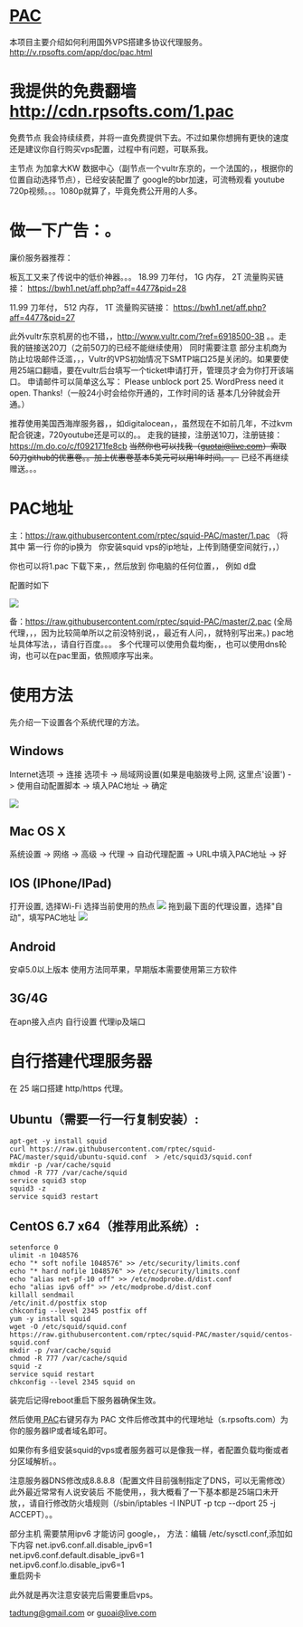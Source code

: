 [PAC](http://www.rpsofts.com/vvv)
=======
本项目主要介绍如何利用国外VPS搭建多协议代理服务。http://v.rpsofts.com/app/doc/pac.html

# 我提供的免费翻墙   http://cdn.rpsofts.com/1.pac   

免费节点 我会持续续费，并将一直免费提供下去。不过如果你想拥有更快的速度还是建议你自行购买vps配置，过程中有问题，可联系我。

主节点 为加拿大KW 数据中心（副节点一个vultr东京的，一个法国的，，根据你的位置自动选择节点），已经安装配置了 google的bbr加速，可流畅观看 youtube 720p视频。。。1080p就算了，毕竟免费公开用的人多。

# 做一下广告：。
廉价服务器推荐：

板瓦工又来了传说中的低价神器。。。
18.99 刀年付， 1G 内存， 2T 流量购买链接：
https://bwh1.net/aff.php?aff=4477&pid=28

11.99 刀年付， 512 内存， 1T 流量购买链接：
https://bwh1.net/aff.php?aff=4477&pid=27



此外vultr东京机房的也不错，，http://www.vultr.com/?ref=6918500-3B  。。走我的链接送20刀（之前50刀的已经不能继续使用）
    同时需要注意  部分主机商为防止垃圾邮件泛滥，，，Vultr的VPS初始情况下SMTP端口25是关闭的。如果要使用25端口翻墙，要在vultr后台填写一个ticket申请打开，管理员才会为你打开该端口。
申请邮件可以简单这么写：
Please unblock port 25. WordPress need it open. Thanks!（一般24小时会给你开通的，工作时间的话 基本几分钟就会开通。）

推荐使用美国西海岸服务器，，如digitalocean，，虽然现在不如前几年，不过kvm配合锐速，720youtube还是可以的。。  走我的链接，注册送10刀，注册链接：https://m.do.co/c/f092171fe8cb  ~~当然你也可以找我（guotai@live.com）索取50刀github的优惠卷。。加上优惠卷基本5美元可以用1年时间。
。~~  已经不再继续赠送。。。



# PAC地址
主：https://raw.githubusercontent.com/rptec/squid-PAC/master/1.pac  （将其中  第一行 你的ip换为   你安装squid vps的ip地址，上传到随便空间就行，，）

你也可以将1.pac 下载下来，，然后放到 你电脑的任何位置，， 例如 d盘

配置时如下

![](http://ww2.sinaimg.cn/mw690/6ff5e63ajw1far2gor5ukj20b6051aai.jpg)


备：https://raw.githubusercontent.com/rptec/squid-PAC/master/2.pac (全局代理，，，因为比较简单所以之前没特别说，，最近有人问，，就特别写出来。)
pac地址具体写法，，请自行百度。。。
多个代理可以使用负载均衡，，也可以使用dns轮询，也可以在pac里面，依照顺序写出来。

# 使用方法
先介绍一下设置各个系统代理的方法。
## Windows
Internet选项 -> 连接 选项卡 -> 局域网设置(如果是电脑拨号上网, 这里点'设置') -> 
使用自动配置脚本 -> 填入PAC地址 -> 确定

![](http://cdn.rpsofts.com/o_1aj11sbamej88gt7hjh219aba.jpg)
## Mac OS X
系统设置 -> 网络 -> 高级 -> 代理 -> 自动代理配置 -> URL中填入PAC地址 -> 好

## IOS (IPhone/IPad)
打开设置, 选择Wi-Fi
选择当前使用的热点
![](http://tutu72.qiniudn.com/o_1ad7hfpgi1c7ciqoen517m06s6a.png)
拖到最下面的代理设置，选择"自动"，填写PAC地址 
![](http://tutu72.qiniudn.com/o_1ad7hfu4h6sfjvv1cm1qu7168jf.png)
## Android
安卓5.0以上版本 使用方法同苹果，早期版本需要使用第三方软件

## 3G/4G
在apn接入点内 自行设置  代理ip及端口

自行搭建代理服务器
==============
在 25 端口搭建 http/https 代理。


Ubuntu（需要一行一行复制安装）:
-------
	apt-get -y install squid
	curl https://raw.githubusercontent.com/rptec/squid-PAC/master/squid/ubuntu-squid.conf  > /etc/squid3/squid.conf
	mkdir -p /var/cache/squid
	chmod -R 777 /var/cache/squid
	service squid3 stop
	squid3 -z
	service squid3 restart


CentOS 6.7 x64（推荐用此系统）:
-------
	setenforce 0
	ulimit -n 1048576
	echo "* soft nofile 1048576" >> /etc/security/limits.conf
	echo "* hard nofile 1048576" >> /etc/security/limits.conf
	echo "alias net-pf-10 off" >> /etc/modprobe.d/dist.conf
	echo "alias ipv6 off" >> /etc/modprobe.d/dist.conf
	killall sendmail
	/etc/init.d/postfix stop
	chkconfig --level 2345 postfix off
	yum -y install squid
	wget -O /etc/squid/squid.conf https://raw.githubusercontent.com/rptec/squid-PAC/master/squid/centos-squid.conf
	mkdir -p /var/cache/squid
	chmod -R 777 /var/cache/squid
	squid -z
	service squid restart
	chkconfig --level 2345 squid on


装完后记得reboot重启下服务器确保生效。

然后使用[ PAC](http://v.rpsofts.com/app/pac/1.pac  " PAC")右键另存为 PAC 文件后修改其中的代理地址（s.rpsofts.com）为你的服务器IP或者域名即可。

如果你有多组安装squid的vps或者服务器可以是像我一样，者配置负载均衡或者分区域解析。。

注意服务器DNS修改成8.8.8.8（配置文件目前强制指定了DNS，可以无需修改）
此外最近常常有人说安装后 不能使用，，我大概看了一下基本都是25端口未开放，，请自行修改防火墙规则（/sbin/iptables -I INPUT -p tcp --dport 25 -j ACCEPT）。。

部分主机 需要禁用ipv6 才能访问 google，，
方法：编辑 /etc/sysctl.conf,添加如下内容
net.ipv6.conf.all.disable_ipv6=1  
net.ipv6.conf.default.disable_ipv6=1  
net.ipv6.conf.lo.disable_ipv6=1  
重启网卡


此外就是再次注意安装完后需要重启vps。


tadtung@gmail.com or guoai@live.com
